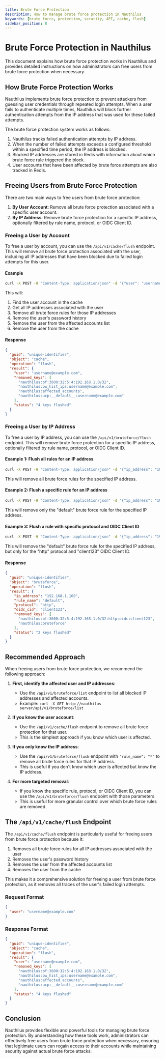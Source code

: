 ```yaml
---
title: Brute Force Protection
description: How to manage brute force protection in Nauthilus
keywords: [brute force, protection, security, API, cache, flush]
sidebar_position: 8
---
```


# Brute Force Protection in Nauthilus

This document explains how brute force protection works in Nauthilus and provides detailed instructions on how administrators can free users from brute force protection when necessary.

## How Brute Force Protection Works

Nauthilus implements brute force protection to prevent attackers from guessing user credentials through repeated login attempts. When a user fails to authenticate multiple times, Nauthilus will block further authentication attempts from the IP address that was used for these failed attempts.

The brute force protection system works as follows:

1. Nauthilus tracks failed authentication attempts by IP address.
2. When the number of failed attempts exceeds a configured threshold within a specified time period, the IP address is blocked.
3. Blocked IP addresses are stored in Redis with information about which brute force rule triggered the block.
4. User accounts that have been affected by brute force attempts are also tracked in Redis.

## Freeing Users from Brute Force Protection

There are two main ways to free users from brute force protection:

1. **By User Account**: Remove all brute force protection associated with a specific user account.
2. **By IP Address**: Remove brute force protection for a specific IP address, optionally filtered by rule name, protocol, or OIDC Client ID.

### Freeing a User by Account

To free a user by account, you can use the `/api/v1/cache/flush` endpoint. This will remove all brute force protection associated with the user, including all IP addresses that have been blocked due to failed login attempts for this user.

#### Example

```bash
curl -X POST -H "Content-Type: application/json" -d '{"user": "username@example.com"}' http://nauthilus-server/api/v1/cache/flush
```

This will:
1. Find the user account in the cache
2. Get all IP addresses associated with the user
3. Remove all brute force rules for those IP addresses
4. Remove the user's password history
5. Remove the user from the affected accounts list
6. Remove the user from the cache

#### Response

```json
{
  "guid": "unique-identifier",
  "object": "cache",
  "operation": "flush",
  "result": {
    "user": "username@example.com",
    "removed_keys": [
      "nauthilus:bf:3600:32:5:4:192.168.1.0/32",
      "nauthilus:pw_hist_ips:username@example.com",
      "nauthilus:affected_accounts",
      "nauthilus:ucp:__default__:username@example.com"
    ],
    "status": "4 keys flushed"
  }
}
```

### Freeing a User by IP Address

To free a user by IP address, you can use the `/api/v1/bruteforce/flush` endpoint. This will remove brute force protection for a specific IP address, optionally filtered by rule name, protocol, or OIDC Client ID.

#### Example 1: Flush all rules for an IP address

```bash
curl -X POST -H "Content-Type: application/json" -d '{"ip_address": "192.168.1.100", "rule_name": "*"}' http://nauthilus-server/api/v1/bruteforce/flush
```

This will remove all brute force rules for the specified IP address.

#### Example 2: Flush a specific rule for an IP address

```bash
curl -X POST -H "Content-Type: application/json" -d '{"ip_address": "192.168.1.100", "rule_name": "default"}' http://nauthilus-server/api/v1/bruteforce/flush
```

This will remove only the "default" brute force rule for the specified IP address.

#### Example 3: Flush a rule with specific protocol and OIDC Client ID

```bash
curl -X POST -H "Content-Type: application/json" -d '{"ip_address": "192.168.1.100", "rule_name": "default", "protocol": "http", "oidc_cid": "client123"}' http://nauthilus-server/api/v1/bruteforce/flush
```

This will remove the "default" brute force rule for the specified IP address, but only for the "http" protocol and "client123" OIDC Client ID.

#### Response

```json
{
  "guid": "unique-identifier",
  "object": "bruteforce",
  "operation": "flush",
  "result": {
    "ip_address": "192.168.1.100",
    "rule_name": "default",
    "protocol": "http",
    "oidc_cid": "client123",
    "removed_keys": [
      "nauthilus:bf:3600:32:5:4:192.168.1.0/32:http:oidc:client123",
      "nauthilus:bruteforce"
    ],
    "status": "2 keys flushed"
  }
}
```

## Recommended Approach

When freeing users from brute force protection, we recommend the following approach:

1. **First, identify the affected user and IP addresses**:
   - Use the `/api/v1/bruteforce/list` endpoint to list all blocked IP addresses and affected accounts.
   - Example: `curl -X GET http://nauthilus-server/api/v1/bruteforce/list`

2. **If you know the user account**:
   - Use the `/api/v1/cache/flush` endpoint to remove all brute force protection for that user.
   - This is the simplest approach if you know which user is affected.

3. **If you only know the IP address**:
   - Use the `/api/v1/bruteforce/flush` endpoint with `"rule_name": "*"` to remove all brute force rules for that IP address.
   - This is useful if you don't know which user is affected but know the IP address.

4. **For more targeted removal**:
   - If you know the specific rule, protocol, or OIDC Client ID, you can use the `/api/v1/bruteforce/flush` endpoint with those parameters.
   - This is useful for more granular control over which brute force rules are removed.

## The `/api/v1/cache/flush` Endpoint

The `/api/v1/cache/flush` endpoint is particularly useful for freeing users from brute force protection because it:

1. Removes all brute force rules for all IP addresses associated with the user
2. Removes the user's password history
3. Removes the user from the affected accounts list
4. Removes the user from the cache

This makes it a comprehensive solution for freeing a user from brute force protection, as it removes all traces of the user's failed login attempts.

### Request Format

```json
{
  "user": "username@example.com"
}
```

### Response Format

```json
{
  "guid": "unique-identifier",
  "object": "cache",
  "operation": "flush",
  "result": {
    "user": "username@example.com",
    "removed_keys": [
      "nauthilus:bf:3600:32:5:4:192.168.1.0/32",
      "nauthilus:pw_hist_ips:username@example.com",
      "nauthilus:affected_accounts",
      "nauthilus:ucp:__default__:username@example.com"
    ],
    "status": "4 keys flushed"
  }
}
```

## Conclusion

Nauthilus provides flexible and powerful tools for managing brute force protection. By understanding how these tools work, administrators can effectively free users from brute force protection when necessary, ensuring that legitimate users can regain access to their accounts while maintaining security against actual brute force attacks.